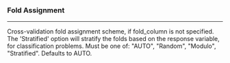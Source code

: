 <h3>Fold Assignment</h3>
<hr>
Cross-validation fold assignment scheme, if fold_column is not specified.  
The 'Stratified' option will stratify the folds based on the response variable, for classification problems.   
Must be one of: "AUTO", "Random", "Modulo", "Stratified".  
Defaults to AUTO.